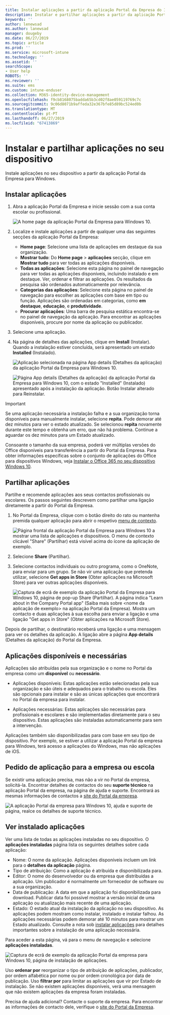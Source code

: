 ```yaml
---
title: Instalar aplicações a partir da aplicação Portal da Empresa do Intune para Windows
description: Instalar e partilhar aplicações a partir da aplicação Portal da empresa para Windows
keywords: ''
author: lenewsad
ms.author: lanewsad
manager: dougeby
ms.date: 06/27/2019
ms.topic: article
ms.prod: ''
ms.service: microsoft-intune
ms.technology: ''
ms.assetid: ''
searchScope:
- User help
ROBOTS: ''
ms.reviewer: ''
ms.suite: ems
ms.custom: intune-enduser
ms.collection: M365-identity-device-management
ms.openlocfilehash: f9cb8168075badda65b3cd02f8ae059119769c7c
ms.sourcegitcommit: 9c06d8071b9affeda32e367bfe85d89bc524ed0b
ms.translationtype: MT
ms.contentlocale: pt-PT
ms.lasthandoff: 06/27/2019
ms.locfileid: "67413869"
---
```

# <a name="install-and-share-apps-on-your-device"></a>Instalar e partilhar aplicações no seu dispositivo
Instale aplicações no seu dispositivo a partir da aplicação Portal da Empresa para Windows.

## <a name="install-apps"></a>Instalar aplicações

1. Abra a aplicação Portal da Empresa e inicie sessão com a sua conta escolar ou profissional.  

    ![A home page da aplicação Portal da Empresa para Windows 10.](./media/RS1_AppDetailsPage_Installed_03.png)    
2. Localize e instale aplicações a partir de qualquer uma das seguintes secções da aplicação Portal da Empresa:  

    * **Home page**: Selecione uma lista de aplicações em destaque da sua organização.  
    * **Mostrar tudo**: Do **Home page** > **aplicações** secção, clique em **Mostrar tudo** para ver todas as aplicações disponíveis.  
    * **Todas as aplicações**: Selecione esta página no painel de navegação para ver todas as aplicações disponíveis, incluindo instalado e em destaque. Ver, ordenar e filtrar as aplicações. Os resultados da pesquisa são ordenados automaticamente por relevância.  
    * **Categorias das aplicações**: Selecione esta página no painel de navegação para escolher as aplicações com base em tipo ou função. Aplicações são ordenadas em categorias, como **em destaque**, **educação**, e **produtividade**.  
    * **Procurar aplicações**: Uma barra de pesquisa estática encontra-se no painel de navegação da aplicação.  Para encontrar as aplicações disponíveis, procure por nome da aplicação ou publicador.  

3. Selecione uma aplicação.   
4. Na página de detalhes das aplicações, clique em **Install** (Instalar). Quando a instalação estiver concluída, será apresentado um estado **Installed** (Instalado).  

    ![Aplicação selecionada na página App details (Detalhes da aplicação) da aplicação Portal da Empresa para Windows 10.](./media/RS1_AppDetailsPage_Installed_02.png)  
    
    ![Página App details (Detalhes da aplicação) da aplicação Portal da Empresa para Windows 10, com o estado "Installed" (Instalado) apresentado após a instalação da aplicação. Botão Instalar alterado para Reinstalar.](./media/RS1_AppDetailsPage_Installed_01.png)    

> [!IMPORTANT]
> Se uma aplicação necessária a instalação falha e a sua organização torna disponíveis para manualmente instalar, selecione **repita**. Pode demorar até dez minutos para ver o estado atualizado. Se selecionou **repita** novamente durante este tempo e obtenha um erro, que não há problema. Continue a aguardar os dez minutos para um Estado atualizado.   

Consoante o tamanho da sua empresa, poderá ver múltiplas versões do Office disponíveis para transferência a partir do Portal da Empresa. Para obter informações específicas sobre o conjunto de aplicações do Office para dispositivos Windows, veja [Instalar o Office 365 no seu dispositivo Windows 10](./install-office-windows.md).

## <a name="share-apps"></a>Partilhar aplicações  
Partilhe e recomende aplicações aos seus contactos profissionais ou escolares. Os passos seguintes descrevem como partilhar uma ligação diretamente a partir do Portal da Empresa.

1. No Portal da Empresa, clique com o botão direito do rato ou mantenha premida qualquer aplicação para abrir o respetivo [menu de contexto](https://docs.microsoft.com//windows/uwp/design/controls-and-patterns/menus).  

    ![Página frontal da aplicação Portal da Empresa para Windows 10 a mostrar uma lista de aplicações e dispositivos. O menu de contexto clicável "Share" (Partilhar) está visível acima do ícone da aplicação de exemplo. ](./media/1808_ShareContext_CP_Windows.png)  

2. Selecione **Share** (Partilhar).
3. Selecione contactos individuais ou outro programa, como o OneNote, para enviar para um grupo. Se não vir uma aplicação que pretenda utilizar, selecione **Get apps in Store** (Obter aplicações na Microsoft Store) para ver outras aplicações disponíveis.  

    ![Captura de ecrã de exemplo da aplicação Portal da Empresa para Windows 10, página de pop-up Share (Partilhar). A página indica "Learn about <example app name> in the Company Portal app" (Saiba mais sobre <nome da aplicação de exemplo> na aplicação Portal da Empresa). Mostra um contacto e duas aplicações à sua escolha para enviar a ligação e uma ligação "Get apps in Store" (Obter aplicações na Microsoft Store). ](./media/1808_ShareApps_CP_Windows.png) 

Depois de partilhar, o destinatário receberá uma ligação e uma mensagem para ver os detalhes da aplicação. A ligação abre a página **App details** (Detalhes da aplicação) do Portal da Empresa. 

## <a name="available-and-required-apps"></a>Aplicações disponíveis e necessárias
Aplicações são atribuídas pela sua organização e o nome no Portal da empresa como um **disponível** ou **necessário**. 

* Aplicações disponíveis: Estas aplicações estão selecionadas pela sua organização e são úteis e adequados para o trabalho ou escola. Eles são opcionais para instalar e são as únicas aplicações que encontrará no Portal da empresa para instalar. 

* Aplicações necessárias: Estas aplicações são necessárias para profissionais e escolares e são implementadas diretamente para o seu dispositivo. Estas aplicações são instaladas automaticamente para sem a intervenção. 

Aplicações também são disponibilizadas para com base em seu tipo de dispositivo. Por exemplo, se estiver a utilizar a aplicação Portal da empresa para Windows, terá acesso a aplicações do Windows, mas não aplicações de iOS.

## <a name="request-an-app-for-work-or-school"></a>Pedido de aplicação para a empresa ou escola  
Se existir uma aplicação precisa, mas não a vir no Portal da empresa, solicitá-la. Encontrar detalhes de contactos do seu **suporte técnico** na aplicação Portal da empresa, na página de ajuda e suporte. Encontrará as mesmas informações de contactos a [site do Portal da empresa](https://go.microsoft.com/fwlink/?linkid=2010980).    

  ![A aplicação Portal da empresa para Windows 10, ajuda e suporte de página, realce os detalhes de suporte técnico. ](./media/1812_UCP_Help_Support_helpdesk.png)  

## <a name="view-installed-apps"></a>Ver instalado aplicações  
Ver uma lista de todas as aplicações instaladas no seu dispositivo. O **aplicações instaladas** página lista os seguintes detalhes sobre cada aplicação:

* Nome: O nome da aplicação. Aplicações disponíveis incluem um link para o **detalhes da aplicação** página.
* Tipo de atribuição: Como a aplicação é atribuída e disponibilizada para. 
* Editor: O nome do desenvolvedor ou da empresa que distribuídas a aplicação. Um publicador é normalmente um fornecedor de software ou a sua organização.  
* Data de publicação: A data em que a aplicação foi disponibilizada para download. Publicar data foi possível mostrar a versão inicial de uma aplicação ou atualização mais recente de uma aplicação.
* Estado: O estado atual da instalação da aplicação no seu dispositivo. As aplicações podem mostram como instalar, instalado e instalar falhou. As aplicações necessárias podem demorar até 10 minutos para mostrar um Estado atualizado. Consulte a nota sob [instalar aplicações](#install-apps) para detalhes importantes sobre a instalação de uma aplicação necessária. 

Para aceder a esta página, vá para o menu de navegação e selecione **aplicações instaladas**. 

  ![Captura de ecrã de exemplo da aplicação Portal da empresa para Windows 10, página de instalação de aplicações. ](./media/installed-apps-cp-1906.png)  


Uso **ordenar por** reorganizar o tipo de atribuição de aplicações, publicador, por ordem alfabética por nome ou por ordem cronológica por data de publicação. Uso **filtrar por** para limitar as aplicações que vir por Estado de instalação.  Se não existem aplicações disponíveis, verá uma mensagem que não existem aplicações da empresa foram instaladas.  

Precisa de ajuda adicional? Contacte o suporte da empresa. Para encontrar as informações de contacto dele, verifique o [site do Portal da Empresa](https://go.microsoft.com/fwlink/?linkid=2010980).  
